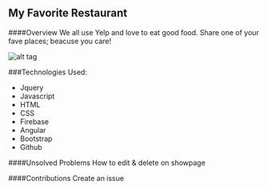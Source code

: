 ## My Favorite Restaurant

####Overview
We all use Yelp and love to eat good food.
Share one of your fave places; beacuse you care!

![alt tag](public/images/myfaverest.png)

###Technologies Used:
* Jquery
* Javascript
* HTML
* CSS
* Firebase
* Angular
* Bootstrap
* Github

####Unsolved Problems
 How to edit & delete on showpage

####Contributions
 Create an issue


